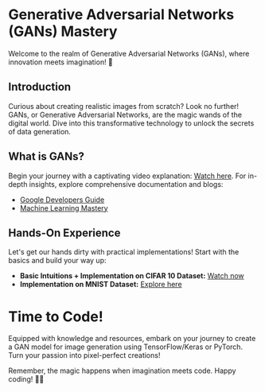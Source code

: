 # Generative Adversarial Networks (GANs) Mastery

Welcome to the realm of Generative Adversarial Networks (GANs), where innovation meets imagination! 🚀

## Introduction

Curious about creating realistic images from scratch? Look no further! GANs, or Generative Adversarial Networks, are the magic wands of the digital world. Dive into this transformative technology to unlock the secrets of data generation.

## What is GANs?

Begin your journey with a captivating video explanation: [Watch here](https://youtu.be/xBX2VlDgd4I?si=w0YOGVYL3Uv_THMv). For in-depth insights, explore comprehensive documentation and blogs:

- [Google Developers Guide](https://developers.google.com/machine-learning/gan)
- [Machine Learning Mastery](https://machinelearningmastery.com/what-are-generative-adversarial-networks-gans/)

## Hands-On Experience

Let's get our hands dirty with practical implementations! Start with the basics and build your way up:

- **Basic Intuitions + Implementation on CIFAR 10 Dataset:** [Watch now](https://youtu.be/Fe1MzID2BNg?si=s6f9H4aAhnMGoqrC)
- **Implementation on MNIST Dataset:** [Explore here](https://youtu.be/8jVhwM0mJW0?si=lRRKg3RkvYLqoO4V)

# Time to Code!

Equipped with knowledge and resources, embark on your journey to create a GAN model for image generation using TensorFlow/Keras or PyTorch. Turn your passion into pixel-perfect creations!

Remember, the magic happens when imagination meets code. Happy coding! 🌌✨
